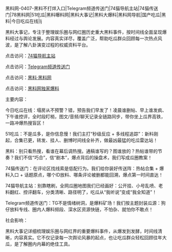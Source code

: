 #
黑料网-0407-黑料不打烊入口|Telegram频道传送门|74猫导航主站|74猫传送门|78黑料网|51吃瓜|黑料曝料网|黑料大事记|黑料大爆料|黑料网导航|国产吃瓜|黑料|今日吃瓜在线|lj

黑料大事记，专注于整理娱乐圈与网红圈历史重大黑料事件，按时间线全面呈现爆料经过与舆论发展。内容真实详尽，覆盖广泛，帮助吃瓜群众回顾每一次热点风波，是了解八卦演变过程的权威资料平台。


点击访问：<a href="https://74mao.com/">74猫导航主站</a>

点击访问：<a href="https://74mao.com/">Telegram频道传送门</a>

点击访问：<a href="https://fge-7ja.pages.dev/">黑料·黑料网</a>

点击访问：<a href="https://gbs-3wd.pages.dev/">黑料网独家爆料</a>


主要内容：

今日吃瓜在线：塌房从不预警？错，预告我们早发了！凌晨谁删帖、早上谁发疯、下午谁控评，全时段盯梢，图文/音频/聊天记录全链路同步，带你坐上瓜界高铁，一路冲爆热搜盲区！

51吃瓜：不是瓜多，是你信息慢！我们主打“秒级反应 + 多线程追踪”：新料刚起，合集已更，转发、挂人、删博时间线全补齐，做最凶最猛的吃瓜雷达站！

黑料：别只看热搜，看谁在幕后调热搜。通稿谁写的？图谁放的？热帖谁带的节奏？我们不信“巧合”，信“剧本”，爆点背后的操盘术，我们写成瓜圈教案！

74猫传送门：在评论区找线索是低配行为。我们给你装好传送阵：热帖合集 + 爆料入口 + 话题原点，哪个ID放料、哪条评论被删都能回溯，爆点第一时间直达！

74猫导航主站：别靠瞎刷，全网瓜圈地图我们已经画好：公开挂、小号乱喷、老料翻红、控评翻车，分类清晰、路径明了，吃瓜从“我听说”变成“我全知道”！

Telegram频道传送门：TG不是情绪树洞，是爆料矿场！我们按主题封装瓜源：狗仔放料专线、圈内人爆料频段、深水区资源快链，不怕杂、就怕你不敢点！

社会影响：

黑料大事记详细梳理娱乐圈与网红界的重要爆料事件，从爆发到发酵，时间线清晰，内容真实。它不仅记录每一次舆论风暴的起点，也让吃瓜群众轻松回顾往年大瓜，是了解圈内内幕的绝佳工具。

<span style="display:none;">[Canonical link](https://github.com/54765/235 ）</span>
